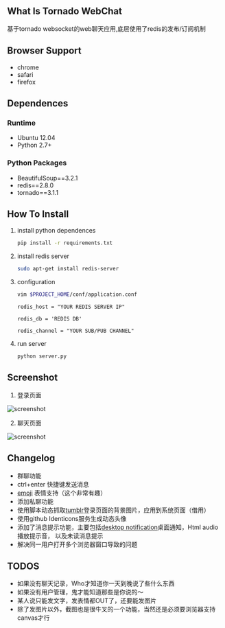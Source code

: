 ## What Is Tornado WebChat

基于tornado websocket的web聊天应用,底层使用了redis的发布/订阅机制

## Browser Support

* chrome
* safari
* firefox

## Dependences

### Runtime

   * Ubuntu 12.04
   * Python 2.7+

### Python Packages

   * BeautifulSoup==3.2.1
   * redis==2.8.0
   * tornado==3.1.1

## How To Install

1. install python dependences


    ```bash
    pip install -r requirements.txt
    ```

2. install redis server

    ```bash
    sudo apt-get install redis-server
    ```

3. configuration


    ```bash
    vim $PROJECT_HOME/conf/application.conf
    ```

    ```
    redis_host = "YOUR REDIS SERVER IP"
    ```

    ```
    redis_db = 'REDIS DB'
    ```

    ```
    redis_channel = "YOUR SUB/PUB CHANNEL"
    ```

4. run server

    ```bash
    python server.py
    ```

## Screenshot

1. 登录页面

![screenshot](https://raw.github.com/yunlzheng/chat/master/static/images/login.png)

2. 聊天页面

![screenshot](https://raw.github.com/yunlzheng/chat/master/static/images/chat.png)

## Changelog

* 群聊功能
* ctrl+enter 快捷键发送消息
* [emoji](http://www.emoji-cheat-sheet.com/) 表情支持（这个非常有趣）
* 添加私聊功能
* 使用脚本动态抓取[tumblr](https://www.tumblr.com/)登录页面的背景图片，应用到系统页面（借用）
* 使用github Identicons服务生成动态头像
* 添加了消息提示功能，主要包括[desktop notification](http://developer.chrome.com/extensions/notifications.html)桌面通知，Html audio播放提示音， 以及未读消息提示
* 解决同一用户打开多个浏览器窗口导致的问题

## TODOS

* 如果没有聊天记录，Who才知道你一天到晚说了些什么东西
* 如果没有用户管理，鬼才能知道那些是你说的～
* 某人说只能发文字，发表情都OUT了，还要能发图片
* 除了发图片以外，截图也是很牛叉的一个功能，当然还是必须要浏览器支持canvas才行









